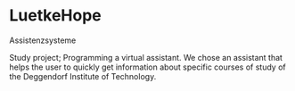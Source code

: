 # LuetkeHope
Assistenzsysteme

Study project; Programming a virtual assistant. We chose an assistant that helps the user to quickly get information about specific courses of study of the Deggendorf Institute of Technology.
